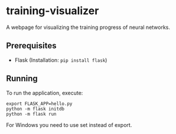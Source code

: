 # training-visualizer
A webpage for visualizing the training progress of neural networks.

## Prerequisites
- Flask (Installation: `pip install flask`)

## Running
To run the application, execute:
```
export FLASK_APP=hello.py
python -m flask initdb
python -m flask run
```

For Windows you need to use set instead of export.

